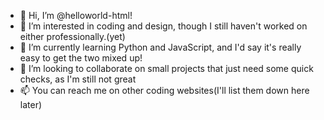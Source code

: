 - 👋 Hi, I’m @helloworld-html!
- 👀 I’m interested in coding and design, though I still haven't worked on either professionally.(yet)
- 🌱 I’m currently learning Python and JavaScript, and I'd say it's really easy to get the two mixed up!
- 💞️ I’m looking to collaborate on small projects that just need some quick checks, as I'm still not great
- 📫 You can reach me on other coding websites(I'll list them down here later)

<!---
helloworld-html/helloworld-html is a ✨ special ✨ repository because its `README.md` (this file) appears on your GitHub profile.
You can click the Preview link to take a look at your changes.
--->
